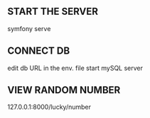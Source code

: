 ## START THE SERVER ## 

symfony serve 


## CONNECT DB ##

edit db URL in the env. file
start mySQL server 

## VIEW RANDOM NUMBER ##

127.0.0.1:8000/lucky/number

